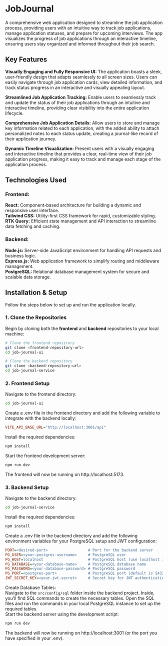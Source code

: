 # JobJournal

A comprehensive web application designed to streamline the job application process, providing users with an intuitive way to track job applications, manage application statuses, and prepare for upcoming interviews. The app visualizes the progress of job applications through an interactive timeline, ensuring users stay organized and informed throughout their job search.

## Key Features

**Visually Engaging and Fully Responsive UI:** The application boasts a sleek, user-friendly design that adapts seamlessly to all screen sizes. Users can easily navigate through job application cards, view detailed information, and track status progress in an interactive and visually appealing layout.

**Streamlined Job Application Tracking:** Enable users to seamlessly track and update the status of their job applications through an intuitive and interactive timeline, providing clear visibility into the entire application lifecycle.

**Comprehensive Job Application Details:** Allow users to store and manage key information related to each application, with the added ability to attach personalized notes to each status update, creating a journal-like record of their application journey.

**Dynamic Timeline Visualization:** Present users with a visually engaging and interactive timeline that provides a clear, real-time view of their job application progress, making it easy to track and manage each stage of the application process.
## Technologies Used

### Frontend:

**React:** Component-based architecture for building a dynamic and responsive user interface.  
**Tailwind CSS:** Utility-first CSS framework for rapid, customizable styling.  
**RTK Query:** Efficient state management and API interaction to streamline data fetching and caching.

### Backend:

**Node.js:** Server-side JavaScript environment for handling API requests and business logic.  
**Express.js:** Web application framework to simplify routing and middleware management.  
**PostgreSQL:** Relational database management system for secure and scalable data storage.  

## Installation & Setup

Follow the steps below to set up and run the application locally.

### 1. Clone the Repositories

Begin by cloning both the **frontend** and **backend** repositories to your local machine:

```bash
# Clone the frontend repository
git clone <frontend-repository-url>
cd job-journal-ui

# Clone the backend repository
git clone <backend-repository-url>
cd job-journal-service
```

### 2. Frontend Setup

Navigate to the frontend directory:
```bash
cd job-journal-ui
```
Create a .env file in the frontend directory and add the following variable to integrate with the backend locally:
```ini
VITE_API_BASE_URL="http://localhost:3001/api"
```
Install the required dependencies:
```bash
npm install
```
Start the frontend development server:
```bash
npm run dev
```
The frontend will now be running on http://localhost:5173.

### 3. Backend Setup

Navigate to the backend directory:
```bash
cd job-journal-service
```
Install the required dependencies:
```bash
npm install
```
Create a .env file in the backend directory and add the following environment variables for your PostgreSQL setup and JWT configuration:
```ini
PORT=<desired-port>                  # Port for the backend server
PG_USER=<your-postgres-username>     # PostgreSQL user
PG_HOST=localhost                    # PostgreSQL host (use localhost if running locally)
PG_DATABASE=<your-database-name>     # PostgreSQL database name
PG_PASSWORD=<your-database-password> # PostgreSQL password
PG_PORT=<postgres-port>              # PostgreSQL port (default is 5432)
JWT_SECRET_KEY=<your-jwt-secret>     # Secret key for JWT authentication
```
Create Database Tables:  
Navigate to the `src/config/sql` folder inside the backend project. Inside, you'll find SQL commands to create the necessary tables.
Open the SQL files and run the commands in your local PostgreSQL instance to set up the required tables.  
Start the backend server using the development script:
```bash
npm run dev
```
The backend will now be running on http://localhost:3001 (or the port you have specified in your .env).
